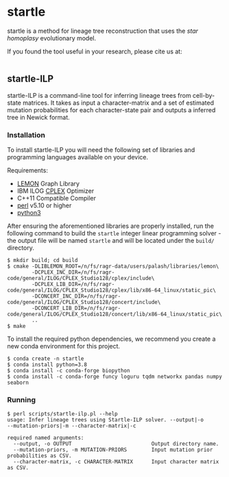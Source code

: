# startle

startle is a method for lineage tree reconstruction that uses the
*star homoplasy* evolutionary model. 

If you found the tool useful in your research, please cite us at:
```
```

## startle-ILP

startle-ILP is a command-line tool for inferring lineage trees from 
cell-by-state matrices. It takes as input a character-matrix and
a set of estimated mutation probabilities for each character-state pair
and outputs a inferred tree in Newick format.

### Installation

To install startle-ILP you will need the following set of libraries
and programming languages available on your device.

Requirements:
- [LEMON](https://lemon.cs.elte.hu/trac/lemon) Graph Library
- IBM ILOG [CPLEX](https://www.ibm.com/analytics/cplex-optimizer) Optimizer
- C++11 Compatible Compiler
- [perl](https://www.perl.org/) v5.10 or higher
- [python3](https://www.python.org/downloads/)

After ensuring the aforementioned libraries are properly installed,
run the following command to build the `startle` integer linear programming
solver - the output file will be named `startle` and will be located under 
the `build/` directory.

```
$ mkdir build; cd build
$ cmake -DLIBLEMON_ROOT=/n/fs/ragr-data/users/palash/libraries/lemon\
        -DCPLEX_INC_DIR=/n/fs/ragr-code/general/ILOG/CPLEX_Studio128/cplex/include\
        -DCPLEX_LIB_DIR=/n/fs/ragr-code/general/ILOG/CPLEX_Studio128/cplex/lib/x86-64_linux/static_pic\
        -DCONCERT_INC_DIR=/n/fs/ragr-code/general/ILOG/CPLEX_Studio128/concert/include\
        -DCONCERT_LIB_DIR=/n/fs/ragr-code/general/ILOG/CPLEX_Studio128/concert/lib/x86-64_linux/static_pic\
        ..
$ make
```

To install the required python dependencies, we recommend
you create a new conda environment for this project. 

```
$ conda create -n startle
$ conda install python=3.8
$ conda install -c conda-forge biopython
$ conda install -c conda-forge funcy loguru tqdm networkx pandas numpy seaborn
```

### Running

```
$ perl scripts/startle-ilp.pl --help
usage: Infer lineage trees using Startle-ILP solver. --output|-o
--mutation-priors|-m --character-matrix|-c

required named arguments:
  --output, -o OUTPUT                          Output directory name.
  --mutation-priors, -m MUTATION-PRIORS        Input mutation prior probabilities as CSV.
  --character-matrix, -c CHARACTER-MATRIX      Input character matrix as CSV.
```
